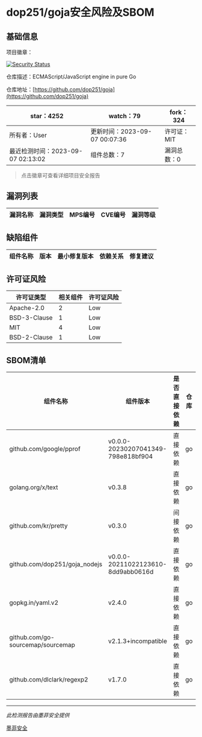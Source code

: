 # dop251/goja安全风险及SBOM

## 基础信息

项目徽章：

[![Security Status](https://www.murphysec.com/platform3/v31/badge/1699485790907449344.svg)](https://www.murphysec.com/console/report/1699123398223462400/1699485790907449344)

仓库描述：ECMAScript/JavaScript engine in pure Go

仓库地址：[https://github.com/dop251/goja](https://github.com/dop251/goja)

| star：4252 | watch：79 | fork：324 |
| ----------- | -------------- | ------------ |
| 所有者：User | 更新时间：2023-09-07 00:07:36 | 许可证：MIT |
| 最近检测时间：2023-09-07 02:13:02 | 组件总数：7 | 漏洞总数：0 |

> 点击徽章可查看详细项目安全报告



## 漏洞列表

| 漏洞名称 | 漏洞类型 | MPS编号 | CVE编号 | 漏洞等级 |
| ------- | ------ | ------- | ------ | ----- |





## 缺陷组件

| 组件名称 | 版本 | 最小修复版本 | 依赖关系 | 修复建议 |
| -------- | ---- | ------------ | -------- | -------- |





## 许可证风险

| 许可证类型 | 相关组件 | 许可证风险 |
| ---------- | -------- | ---------- |
|Apache-2.0|2|Low|
|BSD-3-Clause|1|Low|
|MIT|4|Low|
|BSD-2-Clause|1|Low|




## SBOM清单

| 组件名称 | 组件版本 | 是否直接依赖 | 仓库 |
| -------- | -------- | ------------ | ---- |
|github.com/google/pprof|v0.0.0-20230207041349-798e818bf904|直接依赖|go|
|golang.org/x/text|v0.3.8|直接依赖|go|
|github.com/kr/pretty|v0.3.0|间接依赖|go|
|github.com/dop251/goja_nodejs|v0.0.0-20211022123610-8dd9abb0616d|直接依赖|go|
|gopkg.in/yaml.v2|v2.4.0|直接依赖|go|
|github.com/go-sourcemap/sourcemap|v2.1.3+incompatible|直接依赖|go|
|github.com/dlclark/regexp2|v1.7.0|直接依赖|go|


------

*此检测报告由墨菲安全提供*

[墨菲安全](www.murphysec.com)